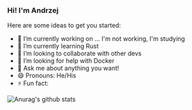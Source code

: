 ### Hi! I'm Andrzej 

Here are some ideas to get you started:

- 🔭 I’m currently working on ... I'm not working, I'm studying
- 🌱 I’m currently learning Rust
- 👯 I’m looking to collaborate with other devs
- 🤔 I’m looking for help with Docker
- 💬 Ask me about anything you want!
- 😄 Pronouns: He/His
- ⚡ Fun fact: 

![Anurag's github stats](https://github-readme-stats.vercel.app/api?username=11jolek11&show_icons=true&theme=nord)
